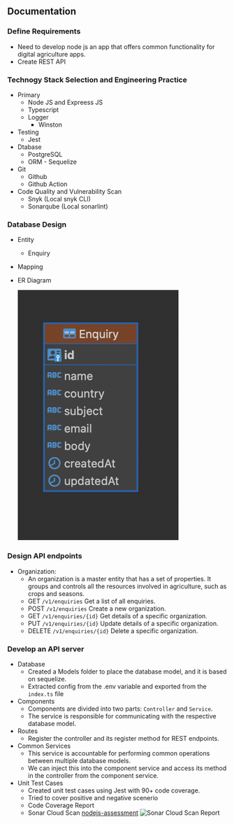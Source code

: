 ## Documentation

### Define Requirements

- Need to develop node js an app that offers common functionality for digital agriculture apps.
- Create REST API

### Technogy Stack Selection and Engineering Practice

- Primary
    - Node JS and Expreess JS
    - Typescript
    - Logger
        - Winston
- Testing
    - Jest
- Dtabase
    - PostgreSQL
    - ORM - Sequelize
- Git
    - Github
    - Github Action
- Code Quality and Vulnerability Scan
    - Snyk (Local snyk CLI)
    - Sonarqube (Local sonarlint)

### Database Design
- Entity
    - Enquiry
- Mapping

- ER Diagram

    ![ ER Diagram](./assets/er-diagram.png)

### Design API endpoints

- Organization:
    - An organization is a master entity that has a set of properties. It groups and controls all the resources involved in agriculture, such as crops and seasons.
    - GET `/v1/enquiries` Get a list of all enquiries.
    - POST `/v1/enquiries` Create a new organization.
    - GET `/v1/enquiries/{id}` Get details of a specific organization.
    - PUT `/v1/enquiries/{id}` Update details of a specific organization.
    - DELETE `/v1/enquiries/{id}` Delete a specific organization.

### Develop an API server

- Database
    - Created a Models folder to place the database model, and it is based on sequelize.
    - Extracted config from the .env variable and exported from the `index.ts` file
- Components
    - Components are divided into two parts: `Controller` and `Service`.
    - The service is responsible for communicating with the respective database model.
- Routes
    - Register the controller and its register method for REST endpoints.
- Common Services
    - This service is accountable for performing common operations between multiple database models.
    - We can inject this into the component service and access its method in the controller from the component service.
- Unit Test Cases
    - Created unit test cases using Jest with 90+ code coverage.
    - Tried to cover positive and negative scenerio
    - Code Coverage Report
    - Sonar Cloud Scan [nodejs-assessment](https://sonarcloud.io/project/configuration/GitHubActions?id=santoshshinde2012_node-ts-sequelize-pg-boilerplate)
      ![ Sonar Cloud Scan Report](./assets/sonar.png)
